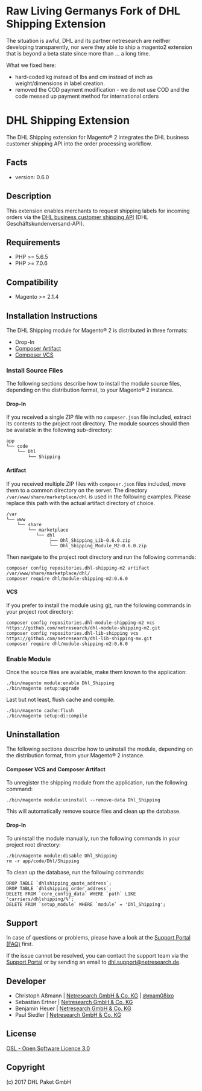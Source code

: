 Raw Living Germanys Fork of DHL Shipping Extension
==================================================

The situation is awful, DHL and its partner netresearch are neither developing
transparently, nor were they able to ship a magento2 extension that is beyond
a beta state since more than ... a long time.

What we fixed here:
* hard-coded kg instead of lbs and cm instead of inch as weight/dimensions in label creation.
* removed the COD payment modification - we do not use COD and the code messed up payment method for international orders

DHL Shipping Extension
======================

The DHL Shipping extension for Magento® 2 integrates the DHL business customer
shipping API into the order processing workflow.

Facts
-----
* version: 0.6.0

Description
-----------
This extension enables merchants to request shipping labels for incoming orders
via the [DHL business customer shipping API](https://entwickler.dhl.de/en/)
(DHL Geschäftskundenversand-API).

Requirements
------------
* PHP >= 5.6.5
* PHP >= 7.0.6

Compatibility
-------------
* Magento >= 2.1.4

Installation Instructions
-------------------------
The DHL Shipping module for Magento® 2 is distributed in three formats:
* Drop-In
* [Composer Artifact](https://getcomposer.org/doc/05-repositories.md#artifact)
* [Composer VCS](https://getcomposer.org/doc/05-repositories.md#using-private-repositories)

### Install Source Files ###

The following sections describe how to install the module source files,
depending on the distribution format, to your Magento® 2 instance. 

#### Drop-In ####
If you received a single ZIP file with no `composer.json` file included, extract
its contents to the project root directory. The module sources should then be
available in the following sub-directory:

    app
    └── code
        └── Dhl
            └── Shipping

#### Artifact ####
If you received multiple ZIP files with `composer.json` files included, move
them to a common directory on the server. The directory
`/var/www/share/marketplace/dhl` is used in the following examples. Please
replace this path with the actual artifact directory of choice.

    /var
    └── www
        └── share
            └── marketplace
               └── dhl
                    ├── Dhl_Shipping_Lib-0.6.0.zip
                    └── Dhl_Shipping_Module_M2-0.6.0.zip

Then navigate to the project root directory and run the following commands:

    composer config repositories.dhl-shipping-m2 artifact /var/www/share/marketplace/dhl/
    composer require dhl/module-shipping-m2:0.6.0

#### VCS ####
If you prefer to install the module using [git](https://git-scm.com/), run the
following commands in your project root directory:

    composer config repositories.dhl-module-shipping-m2 vcs https://github.com/netresearch/dhl-module-shipping-m2.git
    composer config repositories.dhl-lib-shipping vcs https://github.com/netresearch/dhl-lib-shipping-mx.git
    composer require dhl/module-shipping-m2:0.6.0

### Enable Module ###
Once the source files are available, make them known to the application:

    ./bin/magento module:enable Dhl_Shipping
    ./bin/magento setup:upgrade

Last but not least, flush cache and compile.

    ./bin/magento cache:flush
    ./bin/magento setup:di:compile

Uninstallation
--------------

The following sections describe how to uninstall the module, depending on the
distribution format, from your Magento® 2 instance. 

#### Composer VCS and Composer Artifact ####

To unregister the shipping module from the application, run the following command:

    ./bin/magento module:uninstall --remove-data Dhl_Shipping
    
This will automatically remove source files and clean up the database.

#### Drop-In ####

To uninstall the module manually, run the following commands in your project
root directory:

    ./bin/magento module:disable Dhl_Shipping
    rm -r app/code/Dhl/Shipping

To clean up the database, run the following commands:

    DROP TABLE `dhlshipping_quote_address`;
    DROP TABLE `dhlshipping_order_address`;
    DELETE FROM `core_config_data` WHERE `path` LIKE 'carriers/dhlshipping/%';
    DELETE FROM `setup_module` WHERE `module` = 'Dhl_Shipping';

Support
-------
In case of questions or problems, please have a look at the
[Support Portal (FAQ)](http://dhl.support.netresearch.de/) first.

If the issue cannot be resolved, you can contact the support team via the
[Support Portal](http://dhl.support.netresearch.de/) or by sending an email
to <dhl.support@netresearch.de>.

Developer
---------
* Christoph Aßmann | [Netresearch GmbH & Co. KG](http://www.netresearch.de/) | [@mam08ixo](https://twitter.com/mam08ixo)
* Sebastian Ertner | [Netresearch GmbH & Co. KG](http://www.netresearch.de/)
* Benjamin Heuer | [Netresearch GmbH & Co. KG](http://www.netresearch.de/)
* Paul Siedler | [Netresearch GmbH & Co. KG](http://www.netresearch.de/)

License
-------
[OSL - Open Software Licence 3.0](http://opensource.org/licenses/osl-3.0.php)

Copyright
---------
(c) 2017 DHL Paket GmbH
